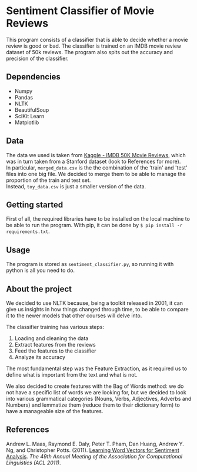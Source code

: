 
# Sentiment Classifier of Movie Reviews
This program consists of a classifier that is able to decide whether a movie review is good or bad. The classifier is trained on an IMDB movie review dataset of 50k reviews. The program also spits out the accuracy and precision of the classifier.

## Dependencies
- Numpy
- Pandas
- NLTK
- BeautifulSoup
- SciKit Learn
- Matplotlib

## Data
The data we used is taken from [Kaggle - IMDB 50K Movie Reviews](https://www.kaggle.com/datasets/atulanandjha/imdb-50k-movie-reviews-test-your-bert/), which was in turn taken from a Stanford dataset (look to References for more).  
In particular, `merged_data.csv` is the the combination of the 'train' and 'test' files into one big file. We decided to merge them to be able to manage the proportion of the train and test set.  
Instead, `toy_data.csv` is just a smaller version of the data.

## Getting started
First of all, the required libraries have to be installed on the local machine to be able to run the program.
With pip, it can be done by 
`$ pip install -r requirements.txt`.

## Usage
The program is stored as `sentiment_classifier.py`, so running it with python is all you need to do.

## About the project
We decided to use NLTK because, being a toolkit released in 2001, it can give us insights in how things changed through time, to be able to compare it to the newer models that other courses will delve into.

The classifier training has various steps:
1. Loading and cleaning the data
2. Extract features from the reviews
3. Feed the features to the classifier
4. Analyze its accuracy

The most fundamental step was the Feature Extraction, as it required us to define what is important from the text and what is not.

We also decided to create features with the Bag of Words method: we do not have a specific list of words we are looking for, but we decided to look into various grammatical categories (Nouns, Verbs, Adjectives, Adverbs and Numbers) and lemmatize them (reduce them to their dictionary form) to have a manageable size of the features.

## References
Andrew L. Maas, Raymond E. Daly, Peter T. Pham, Dan Huang, Andrew Y. Ng, and Christopher Potts. (2011). [Learning Word Vectors for Sentiment Analysis](https://ai.stanford.edu/~amaas/papers/wvSent_acl2011.pdf). _The 49th Annual Meeting of the Association for Computational Linguistics (ACL 2011)_.
